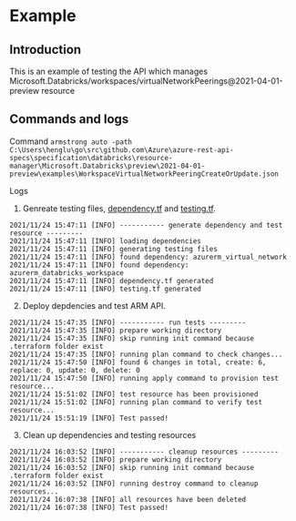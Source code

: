 # Example

## Introduction
This is an example of testing the API which manages Microsoft.Databricks/workspaces/virtualNetworkPeerings@2021-04-01-preview resource

## Commands and logs
Command
`armstrong auto -path C:\Users\henglu\go\src\github.com\Azure\azure-rest-api-specs\specification\databricks\resource-manager\Microsoft.Databricks\preview\2021-04-01-preview\examples\WorkspaceVirtualNetworkPeeringCreateOrUpdate.json`

Logs

1. Genreate testing files, [dependency.tf](https://github.com/ms-henglu/armstrong/blob/master/examples/demos/case3%20-%20complicated%20dependency/dependency.tf) and [testing.tf](https://github.com/ms-henglu/armstrong/blob/master/examples/demos/case3%20-%20complicated%20dependency/testing.tf).
```
2021/11/24 15:47:11 [INFO] ----------- generate dependency and test resource ---------
2021/11/24 15:47:11 [INFO] loading dependencies
2021/11/24 15:47:11 [INFO] generating testing files
2021/11/24 15:47:11 [INFO] found dependency: azurerm_virtual_network     
2021/11/24 15:47:11 [INFO] found dependency: azurerm_databricks_workspace
2021/11/24 15:47:11 [INFO] dependency.tf generated
2021/11/24 15:47:11 [INFO] testing.tf generated
```

2. Deploy depdencies and test ARM API.
```
2021/11/24 15:47:35 [INFO] ----------- run tests ---------
2021/11/24 15:47:35 [INFO] prepare working directory
2021/11/24 15:47:35 [INFO] skip running init command because .terraform folder exist
2021/11/24 15:47:35 [INFO] running plan command to check changes...
2021/11/24 15:47:50 [INFO] found 6 changes in total, create: 6, replace: 0, update: 0, delete: 0
2021/11/24 15:47:50 [INFO] running apply command to provision test resource...
2021/11/24 15:51:02 [INFO] test resource has been provisioned
2021/11/24 15:51:02 [INFO] running plan command to verify test resource...
2021/11/24 15:51:19 [INFO] Test passed!
```
3. Clean up dependencies and testing resources
```
2021/11/24 16:03:52 [INFO] ----------- cleanup resources ---------
2021/11/24 16:03:52 [INFO] prepare working directory
2021/11/24 16:03:52 [INFO] skip running init command because .terraform folder exist
2021/11/24 16:03:52 [INFO] running destroy command to cleanup resources...
2021/11/24 16:07:38 [INFO] all resources have been deleted
2021/11/24 16:07:38 [INFO] Test passed!
```
